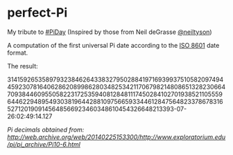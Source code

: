 # perfect-Pi
My tribute to [#PiDay](https://twitter.com/search?q=%23PiDay) (Inspired by those from Neil deGrasse [@neiltyson](https://twitter.com/neiltyson))

A computation of the first universal Pi date according to the [ISO 8601](http://en.wikipedia.org/wiki/ISO_8601) date format.

The result:

>
3141592653589793238462643383279502884197169399375105820974944592307816406286208998628034825342117067982148086513282306647093844609550582231725359408128481117450284102701938521105559644622948954930381964428810975665933446128475648233786783165271201909145648566923460348610454326648213393-07-26:02:49:14.127


*Pi decimals obtained from: http://web.archive.org/web/20140225153300/http://www.exploratorium.edu/pi/pi_archive/Pi10-6.html*
